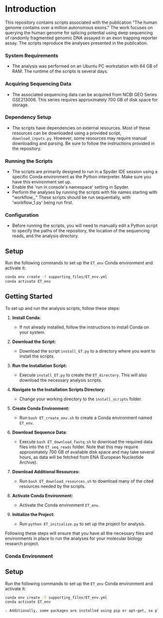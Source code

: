 # Introduction

This repository contains scripts associated with the publication "The human genome contains over a million autonomous exons." The work focuses on querying the human genome for splicing potential using deep sequencing of randomly fragmented genomic DNA assayed in an exon trapping reporter assay. The scripts reproduce the analyses presented in the publication.


### System Requirements

- The analysis was performed on an Ubuntu PC workstation with 64 GB of RAM. The runtime of the scripts is several days.

### Acquiring Sequencing Data

- The associated sequencing data can be acquired from NCBI GEO Series GSE213006. This series requires approximately 700 GB of disk space for storage. 

### Dependency Setup

- The scripts have dependencies on external resources. Most of these resources can be downloaded using a provided script, `download_inputs.py`. However, some resources may require manual downloading and parsing. Be sure to follow the instructions provided in the repository.

### Running the Scripts

- The scripts are primarily designed to run in a Spyder IDE session using a specific Conda environment as the Python interpreter. Make sure you have this environment set up.
- Enable the 'run in console's namespace' setting in Spyder.
- Perform the analyses by running the scripts with file names starting with "workflow_." These scripts should be run sequentially, with 'workflow_1.py' being run first.

### Configuration

- Before running the scripts, you will need to manually edit a Python script to specify the paths of the repository, the location of the sequencing reads, and the analysis directory.

## Setup

Run the following commands to set up the `ET_env` Conda environment and activate it:

```bash
conda env create -f supporting_files/ET_env.yml
conda activate ET_env
```


## Getting Started

To set up and run the analysis scripts, follow these steps:

1. **Install Conda:**
   - If not already installed, follow the instructions to install Conda on your system.

2. **Download the Script:**
   - Download the script `install_ET.py` to a directory where you want to install the scripts.

3. **Run the Installation Script:**
   - Execute `install_ET.py` to create the `ET_directory`. This will also download the necessary analysis scripts.

4. **Navigate to the Installation Scripts Directory:**
   - Change your working directory to the `install_scripts` folder.

5. **Create Conda Environment:**
   - Run `bash ET_create_env.sh` to create a Conda environment named `ET_env`.

6. **Download Sequence Data:**
   - Execute `bash ET_download_fastq.sh` to download the required data files into the `ET_seq_reads` folder. Note that this may require approximately 700 GB of available disk space and may take several hours, as data will be fetched from ENA (European Nucleotide Archive).

7. **Download Additional Resources:**
   - Run `bash ET_download_resources.sh` to download many of the cited resources needed by the scripts.

8. **Activate Conda Environment:**
   - Activate the Conda environment `ET_env`.

9. **Initialize the Project:**
   - Run `python ET_initialize.py` to set up the project for analysis.

Following these steps will ensure that you have all the necessary files and environments in place to run the analyses for your molecular biology research project.




### Conda Environment

## Setup

Run the following commands to set up the `ET_env` Conda environment and activate it:

```bash
conda env create -f supporting_files/ET_env.yml
conda activate ET_env

- Additionally, some packages are installed using pip or apt-get, so please follow the installation instructions provided in the repository.


